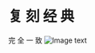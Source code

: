 # 复 刻 经 典
完  全  一  致
![Image text](https://github.com/137900114/Simple-PNG-with-Cpp/blob/master/Pic/1.jpg)
